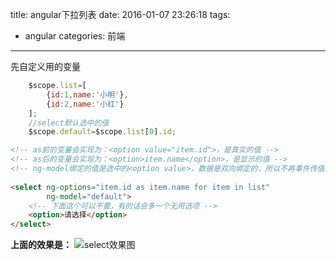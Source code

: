 title: angular下拉列表
date: 2016-01-07 23:26:18
tags: 
- angular
categories: 前端
---
先自定义用的变量
``` javascript
    $scope.list=[
        {id:1,name:'小明'},
        {id:2,name:'小红'}
    ];
    //select默认选中的值
    $scope.default=$scope.list[0].id;
```
<!-- more -->
``` html
<!-- as前的变量会实现为：<option value="item.id">，是真实的值 -->
<!-- as后的变量会实现为：<option>item.name</option>，是显示的值 -->
<!-- ng-model绑定的值是选中的<option value>，数据是双向绑定的，所以不再事件传值。值得注意的是：default的类型必须是as前变量的值一致 -->
    
<select ng-options="item.id as item.name for item in list"
        ng-model="default">
    <!-- 下面这个可以不要，有的话会多一个无用选项 -->
    <option>请选择</option>
</select>
```
**上面的效果是：**
![select效果图](https://tang-blog-1257996120.cos-website.ap-chengdu.myqcloud.com/angular_select.png)
